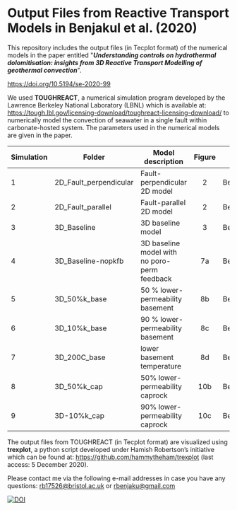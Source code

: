 <h1>Output Files from Reactive Transport Models in Benjakul et al. (2020)</h2>

This repository includes the output files (in Tecplot format) of the numerical models in the paper entitled "<b><i>Understanding controls on hydrothermal dolomitisation: insights from 3D Reactive Transport Modelling of geothermal convection</i></b>".

https://doi.org/10.5194/se-2020-99

We used <b>TOUGHREACT</b>, a numerical simulation program developed by the Lawrence Berkeley National Laboratory (LBNL) which is available at: https://tough.lbl.gov/licensing-download/toughreact-licensing-download/ to numerically model the convection of seawater in a single fault within carbonate-hosted system. The parameters used in the numerical models are given in the paper.

|Simulation |	Folder |       Model description	      | Figure |	Flow data<sup>A</sup> |	Flow vector<sup>B</sup> |	Mineral<sup>C</sup> |	Aqconc<sup>D</sup> |	SI<sup>E</sup> |
|-----------|--------|--------------------------------|:--------:|-------------|---------------|-----------|----------|-----|
| 1 |	2D_Fault_perpendicular |	Fault-perpendicular 2D model |	2 |	Benjakuletal2020_M1_flow |	Benjakuletal2020_M1_vector |	Benjakuletal2020_M1_mineral	| Benjakuletal2020_M1_aqconc |	Benjakuletal2020_M1_SI |
|2|	2D_Fault_parallel|	Fault-parallel 2D model	|2|	Benjakuletal2020_M2_flow	|Benjakuletal2020_M2_vector	|Benjakuletal2020_M2_mineral|	Benjakuletal2020_M2_aqconc	|Benjakuletal2020_M2_SI|
|3|	3D_Baseline|	3D baseline model|	3	|Benjakuletal2020_M3_flow	|Benjakuletal2020_M3_vector|	Benjakuletal2020_M3_mineral|	Benjakuletal2020_M3_aqconc	|Benjakuletal2020_M3_SI|
|4|	3D_Baseline-nopkfb|	3D baseline model with no poro-perm feedback	|7a|	Benjakuletal2020_M4_flow	|Benjakuletal2020_M4_vector|	Benjakuletal2020_M4_mineral	|Benjakuletal2020_M4_aqconc	|Benjakuletal2020_M4_SI
|5|	3D_50%k_base|	50 % lower-permeability basement	|8b|	Benjakuletal2020_M5_flow|	Benjakuletal2020_M5_vector	|Benjakuletal2020_M5_mineral	|Benjakuletal2020_M5_aqconc|	Benjakuletal2020_M5_SI
|6|	3D_10%k_base	|90 % lower-permeability basement	|8c|	Benjakuletal2020_M6_flow	|Benjakuletal2020_M6_vector	|Benjakuletal2020_M6_mineral	|Benjakuletal2020_M6_aqconc	|Benjakuletal2020_M6_SI
|7|	3D_200C_base	|lower basement temperature	|8d|	Benjakuletal2020_M7_flow	|Benjakuletal2020_M7_vector	|Benjakuletal2020_M7_mineral	|Benjakuletal2020_M7_aqconc	|Benjakuletal2020_M7_SI|
|8|	3D_50%k_cap	|50% lower-permeability caprock	|10b	|Benjakuletal2020_M8_flow|	Benjakuletal2020_M8_vector|	Benjakuletal2020_M8_mineral	|Benjakuletal2020_M8_aqconc	|Benjakuletal2020_M8_SI|
|9|	3D-10%k_cap	|90% lower-permeability caprock|	10c|	Benjakuletal2020_M9_flow	|Benjakuletal2020_M9_vector	|Benjakuletal2020_M9_mineral	|Benjakuletal2020_M9_aqconc	|Benjakuletal2020_M9_SI|

The output files from TOUGHREACT (in Tecplot format) are visualized using <b>trexplot</b>, a python script developed under Hamish Robertson’s initiative which can be found at: https://github.com/hammytheham/trexplot (last access: 5 December 2020).

Please contact me via the following e-mail addresses in case you have any questions:
rb17526@bristol.ac.uk or rbenjaku@gmail.com

[![DOI](https://zenodo.org/badge/318801734.svg)](https://zenodo.org/badge/latestdoi/318801734)
